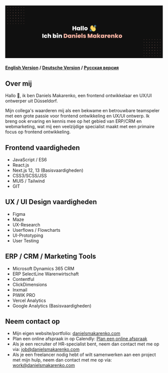 [![Daniels Makarenko's GitHub Banner](daniels-makarenko_git.png)]([https://braydoncoyer.dev](https://www.daniels-makarenko.com/))

#### [English Version](https://github.com/danielsmak/danielsmak/blob/main/danielsmakarenko_en.md) / [Deutsche Version](https://github.com/danielsmak/danielsmak/blob/main/README.md) / [Русская версия](https://github.com/danielsmak/danielsmak/blob/main/danielsmakarenko_ru.md)



## Over mij


Hallo 👋, ik ben Daniels Makarenko, een frontend ontwikkelaar en UX/UI ontwerper uit Düsseldorf.

Mijn collega's waarderen mij als een bekwame en betrouwbare teamspeler met een grote passie voor frontend ontwikkeling en UX/UI ontwerp. Ik breng ook ervaring en kennis mee op het gebied van ERP/CRM en webmarketing, wat mij een veelzijdige specialist maakt met een primaire focus op frontend ontwikkeling.

## Frontend vaardigheden

- JavaScript / ES6
- React.js
- Next.js 12, 13 (Basisvaardigheden)
- CSS3/SCSS/JSS
- MUI5 / Tailwind
- GIT

## UX / UI Design vaardigheden

- Figma
- Maze
- UX-Research 
- Userflows / Flowcharts
- UI-Prototyping
- User Testing

## ERP / CRM / Marketing Tools

- Microsoft Dynamics 365 CRM 
- ERP SelectLine Warenwirtschaft 
- Contentful
- ClickDimensions 
- Inxmail
- PIWIK PRO 
- Vercel Analytics 
- Google Analytics  (Basisvaardigheden)

## Neem contact op

- Mijn eigen website/portfolio: [danielsmakarenko.com](https://www.daniels-makarenko.com/ "danielsmakarenko.com") 
- Plan een online afspraak in op Calendly: [Plan een online afspraak](https://calendly.com/danielsmakarenko/ "Plan een online afspraak")
- Als je een recruiter of HR-specialist bent, neem dan contact met me op via: [job@danielsmakarenko.com](mailto:job@danielsmakarenko.com)
- Als je een freelancer nodig hebt of wilt samenwerken aan een project met mijn hulp, neem dan contact met me op via: [work@danielsmakarenko.com](mailto:work@danielsmakarenko.com)